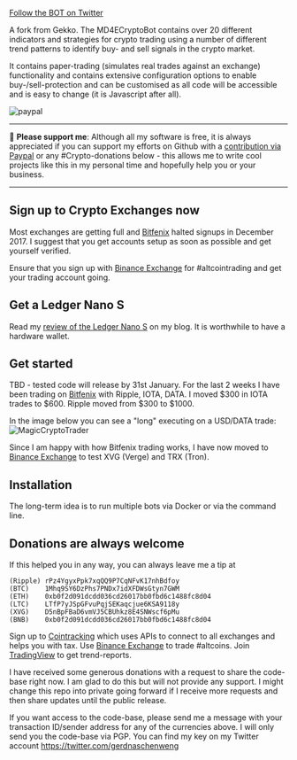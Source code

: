 [Follow the BOT on Twitter](https://twitter.com/MD4ECryptoBot)

A fork from Gekko. The MD4ECryptoBot contains over 20 different indicators and strategies for crypto trading using a number of different trend patterns to identify buy- and sell signals in the crypto market.

It contains paper-trading (simulates real trades against an exchange) functionality and contains extensive configuration options to enable buy-/sell-protection and can be customised as all code will be accessible and is easy to change (it is Javascript after all).

[paypal]: https://paypal.me/GerdNaschenweng
![paypal](https://img.shields.io/badge/PayPal--ffffff.svg?style=social&logo=data%3Aimage%2Fpng%3Bbase64%2CiVBORw0KGgoAAAANSUhEUgAAABAAAAAQCAYAAAAf8%2F9hAAAABHNCSVQICAgIfAhkiAAAAZZJREFUOI3Fkb1PFFEUxX%2F3zcAMswFCw0KQr1BZSKUQYijMFibGkhj9D4zYYAuU0NtZSIiNzRZGamqD%2BhdoJR%2FGhBCTHZ11Pt%2B1GIiEnY0hFNzkFu%2FmnHPPPQ%2Buu%2BTiYGjy0ZPa5N1t0SI5m6mITeP4%2B%2FGP%2Fbccvto8j3cuCsQTSy%2FCzLkdxqkXpoUXJoUXJrkfFTLMwHiDYLrFz897Z3jT6ckdBwsiYDMo0tNOIGuBqS%2Beh7sdAkU2g%2BkBFGkd%2FrtSgD8Z%2BrBxj68MAGG1A9efRhVsXrKMU7Y4cNyGOwtDU28OtrqdUMetldvzFKxCYSHJ4NsJ%2BnRJGexHba7VJ%2FTff4BaQFBjVcbqIEZ1bESYn4PRUcHx2N952awUkOHZedUcWm14%2FtjqjREHawUEsgx6Ajg5%2Bsi7jWqBwA%2BmIrXlo9YHUVTmEP%2F6hOO1Ofiyy3pjo%2BsvBDX%2FZpSakhz4BqvQDvdYvrXQEXZViI5rPpBEOwR2l16vtN7bd9SN3L1WXj%2BjGSnN38rq%2B7VL8xXQOdDF%2F0KvXn8BlbuY%2FvUAHysAAAAASUVORK5CYII%3D)

___
:beer: **Please support me**: Although all my software is free, it is always appreciated if you can support my efforts on Github with a [contribution via Paypal][paypal] or any #Crypto-donations below - this allows me to write cool projects like this in my personal time and hopefully help you or your business. 
___


## Sign up to Crypto Exchanges now
Most exchanges are getting full and [Bitfenix](https://www.bitfinex.com) halted signups in December 2017. I suggest that you get accounts setup as soon as possible and get yourself verified.

Ensure that you sign up with [Binance Exchange](https://www.binance.com/?ref=13896895) for #altcointrading and get your trading account going. 

## Get a Ledger Nano S
Read my [review of the Ledger Nano S](https://www.naschenweng.info/2017/12/07/ledger-s-crypto-currency-hardware-wallet/) on my blog. It is worthwhile to have a hardware wallet.


## Get started
TBD - tested code will release by 31st January. For the last 2 weeks I have been trading on [Bitfenix](https://www.bitfinex.com) with Ripple, IOTA, DATA. I moved $300 in IOTA trades to $600. Ripple moved from $300 to $1000.

In the image below you can see a "long" executing on a USD/DATA trade:
![MagicCryptoTrader](https://pbs.twimg.com/media/DRoZYpDW4AE5z3r.jpg:large)

Since I am happy with how Bitfenix trading works, I have now moved to [Binance Exchange](https://www.binance.com/?ref=13896895) to test XVG (Verge) and TRX (Tron).

## Installation
The long-term idea is to run multiple bots via Docker or via the command line.


## Donations are always welcome
If this helped you in any way, you can always leave me a tip at
```
(Ripple) rPz4YgyxPpk7xqQQ9P7CqNFvK17nhBdfoy
(BTC)    1Mhq9SY6DzPhs7PNDx7idXFDWsGtyn7GWM
(ETH)    0xb0f2d091dcdd036cd26017bb0fbd6c1488fc8d04
(LTC)    LTfP7yJSpGFvuPqjSEKaqcjue6KSA9118y
(XVG)    D5nBpFBaD6vmVJ5CBUhkz8E4SNWscf6pMu
(BNB)    0xb0f2d091dcdd036cd26017bb0fbd6c1488fc8d04
```

Sign up to [Cointracking](https://cointracking.info?ref=M263159) which uses APIs to connect to all exchanges and helps you with tax. Use [Binance Exchange](https://www.binance.com/?ref=13896895) to trade #altcoins. Join [TradingView](http://tradingview.go2cloud.org/aff_c?offer_id=2&aff_id=7432) to get trend-reports.

I have received some generous donations with a request to share the code-base right now. I am glad to do this but will not provide any support. I might change this repo into private going forward if I receive more requests and then share updates until the public release.

If you want access to the code-base, please send me a message with your transaction ID/sender address for any of the currencies above. I will only send you the code-base via PGP. You can find my key on my Twitter account https://twitter.com/gerdnaschenweng
